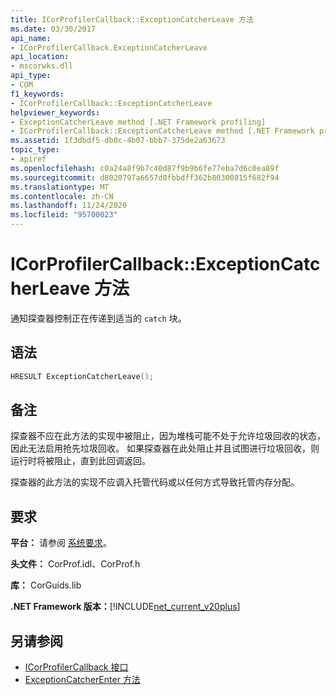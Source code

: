 ```yaml
---
title: ICorProfilerCallback::ExceptionCatcherLeave 方法
ms.date: 03/30/2017
api_name:
- ICorProfilerCallback.ExceptionCatcherLeave
api_location:
- mscorwks.dll
api_type:
- COM
f1_keywords:
- ICorProfilerCallback::ExceptionCatcherLeave
helpviewer_keywords:
- ExceptionCatcherLeave method [.NET Framework profiling]
- ICorProfilerCallback::ExceptionCatcherLeave method [.NET Framework profiling]
ms.assetid: 1f3dbdf5-db0c-4b07-bbb7-375de2a63673
topic_type:
- apiref
ms.openlocfilehash: c0a24a8f9b7c40d87f9b9b6fe77eba7d6c0ea89f
ms.sourcegitcommit: d8020797a6657d0fbbdff362b80300815f682f94
ms.translationtype: MT
ms.contentlocale: zh-CN
ms.lasthandoff: 11/24/2020
ms.locfileid: "95700023"
---
```

# <a name="icorprofilercallbackexceptioncatcherleave-method"></a>ICorProfilerCallback::ExceptionCatcherLeave 方法

通知探查器控制正在传递到适当的 `catch` 块。  
  
## <a name="syntax"></a>语法  
  
```cpp  
HRESULT ExceptionCatcherLeave();  
```  
  
## <a name="remarks"></a>备注  

 探查器不应在此方法的实现中被阻止，因为堆栈可能不处于允许垃圾回收的状态，因此无法启用抢先垃圾回收。 如果探查器在此处阻止并且试图进行垃圾回收，则运行时将被阻止，直到此回调返回。  
  
 探查器的此方法的实现不应调入托管代码或以任何方式导致托管内存分配。  
  
## <a name="requirements"></a>要求  

 **平台：** 请参阅 [系统要求](../../get-started/system-requirements.md)。  
  
 **头文件：** CorProf.idl、CorProf.h  
  
 **库：** CorGuids.lib  
  
 **.NET Framework 版本：**[!INCLUDE[net_current_v20plus](../../../../includes/net-current-v20plus-md.md)]  
  
## <a name="see-also"></a>另请参阅

- [ICorProfilerCallback 接口](icorprofilercallback-interface.md)
- [ExceptionCatcherEnter 方法](icorprofilercallback-exceptioncatcherenter-method.md)
